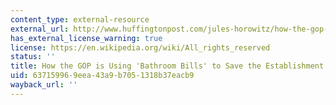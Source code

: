 ```yaml
---
content_type: external-resource
external_url: http://www.huffingtonpost.com/jules-horowitz/how-the-gop-is-using-bath_b_9731968.html
has_external_license_warning: true
license: https://en.wikipedia.org/wiki/All_rights_reserved
status: ''
title: How the GOP is Using 'Bathroom Bills' to Save the Establishment
uid: 63715996-9eea-43a9-b705-1318b37eacb9
wayback_url: ''
---
```


